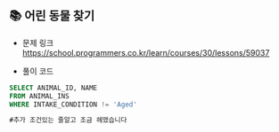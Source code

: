 ## 📚 어린 동물 찾기
- 문제 링크
  <br /> https://school.programmers.co.kr/learn/courses/30/lessons/59037
  
- 풀이 코드
```sql
SELECT ANIMAL_ID, NAME
FROM ANIMAL_INS
WHERE INTAKE_CONDITION != 'Aged'

#추가 조건있는 줄알고 조금 헤맸습니다
``` 

